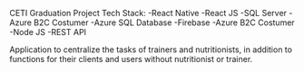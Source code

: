 CETI Graduation Project
Tech Stack: 
-React Native
-React JS
-SQL Server
-Azure B2C Costumer
-Azure SQL Database
-Firebase
-Azure B2C Costumer
-Node JS
-REST API

Application to centralize the tasks of trainers and nutritionists, in addition to functions for their clients and users 
without nutritionist or trainer.
